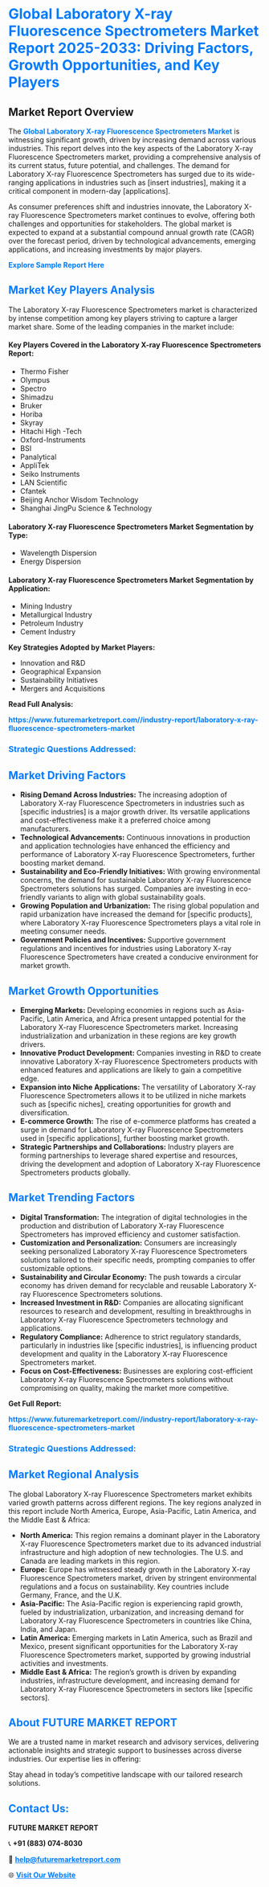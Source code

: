 <h1 style="color: #007BFF;">Global Laboratory X-ray Fluorescence Spectrometers Market Report 2025-2033: Driving Factors, Growth Opportunities, and Key Players</h1>

<section id="overview">
<h2>Market Report Overview</h2>
<p>The <a href="https://www.futuremarketreport.com//industry-report/laboratory-x-ray-fluorescence-spectrometers-market" style="color: #007BFF; text-decoration: none;"><strong>Global Laboratory X-ray Fluorescence Spectrometers Market</strong></a> is witnessing significant growth, driven by increasing demand across various industries. This report delves into the key aspects of the Laboratory X-ray Fluorescence Spectrometers market, providing a comprehensive analysis of its current status, future potential, and challenges. The demand for Laboratory X-ray Fluorescence Spectrometers has surged due to its wide-ranging applications in industries such as [insert industries], making it a critical component in modern-day [applications].</p>
<p>As consumer preferences shift and industries innovate, the Laboratory X-ray Fluorescence Spectrometers market continues to evolve, offering both challenges and opportunities for stakeholders. The global market is expected to expand at a substantial compound annual growth rate (CAGR) over the forecast period, driven by technological advancements, emerging applications, and increasing investments by major players.</p>
</section>

<section id="overview">
<p><a href="https://www.futuremarketreport.com//request-sample/reportId=90825" style="color: #007BFF; text-decoration: none;"><strong>Explore Sample Report Here</strong></a></p>
</section>

<section id="key-players">
<h2 style="color: #007BFF;">Market Key Players Analysis</h2>
<p>The Laboratory X-ray Fluorescence Spectrometers market is characterized by intense competition among key players striving to capture a larger market share. Some of the leading companies in the market include:</p>
<h4>Key Players Covered in the Laboratory X-ray Fluorescence Spectrometers Report:</h4>
<ul><li>Thermo Fisher</li><li>Olympus</li><li>Spectro</li><li>Shimadzu</li><li>Bruker</li><li>Horiba</li><li>Skyray</li><li>Hitachi High -Tech</li><li>Oxford-Instruments</li><li>BSI</li><li>Panalytical</li><li>AppliTek</li><li>Seiko Instruments</li><li>LAN Scientific</li><li>Cfantek</li><li>Beijing Anchor Wisdom Technology</li><li>Shanghai JingPu Science &amp; Technology</li></ul>
<h4>Laboratory X-ray Fluorescence Spectrometers Market Segmentation by Type:</h4>
<ul><li>Wavelength Dispersion</li><li>Energy Dispersion</li></ul>

<h4>Laboratory X-ray Fluorescence Spectrometers Market Segmentation by Application:</h4>
<ul><li>Mining Industry</li><li>Metallurgical Industry</li><li>Petroleum Industry</li><li>Cement Industry</li></ul>
<p><strong>Key Strategies Adopted by Market Players:</strong></p>
<ul>
<li>Innovation and R&D</li>
<li>Geographical Expansion</li>
<li>Sustainability Initiatives</li>
<li>Mergers and Acquisitions</li>
</ul>
</section>

<section>
<p><strong>Read Full Analysis: </strong></p><a href="https://www.futuremarketreport.com//industry-report/laboratory-x-ray-fluorescence-spectrometers-market" style="color: #007BFF; text-decoration: none;"><strong>https://www.futuremarketreport.com//industry-report/laboratory-x-ray-fluorescence-spectrometers-market</strong></a>
<h3 style="color: #007BFF;">Strategic Questions Addressed:</h3>
</section>

<section id="driving-factors">
<h2 style="color: #007BFF;">Market Driving Factors</h2>
<ul>
<li><strong>Rising Demand Across Industries:</strong> The increasing adoption of Laboratory X-ray Fluorescence Spectrometers in industries such as [specific industries] is a major growth driver. Its versatile applications and cost-effectiveness make it a preferred choice among manufacturers.</li>
<li><strong>Technological Advancements:</strong> Continuous innovations in production and application technologies have enhanced the efficiency and performance of Laboratory X-ray Fluorescence Spectrometers, further boosting market demand.</li>
<li><strong>Sustainability and Eco-Friendly Initiatives:</strong> With growing environmental concerns, the demand for sustainable Laboratory X-ray Fluorescence Spectrometers solutions has surged. Companies are investing in eco-friendly variants to align with global sustainability goals.</li>
<li><strong>Growing Population and Urbanization:</strong> The rising global population and rapid urbanization have increased the demand for [specific products], where Laboratory X-ray Fluorescence Spectrometers plays a vital role in meeting consumer needs.</li>
<li><strong>Government Policies and Incentives:</strong> Supportive government regulations and incentives for industries using Laboratory X-ray Fluorescence Spectrometers have created a conducive environment for market growth.</li>
</ul>
</section>

<section id="growth-opportunities">
<h2 style="color: #007BFF;">Market Growth Opportunities</h2>
<ul>
<li><strong>Emerging Markets:</strong> Developing economies in regions such as Asia-Pacific, Latin America, and Africa present untapped potential for the Laboratory X-ray Fluorescence Spectrometers market. Increasing industrialization and urbanization in these regions are key growth drivers.</li>
<li><strong>Innovative Product Development:</strong> Companies investing in R&D to create innovative Laboratory X-ray Fluorescence Spectrometers products with enhanced features and applications are likely to gain a competitive edge.</li>
<li><strong>Expansion into Niche Applications:</strong> The versatility of Laboratory X-ray Fluorescence Spectrometers allows it to be utilized in niche markets such as [specific niches], creating opportunities for growth and diversification.</li>
<li><strong>E-commerce Growth:</strong> The rise of e-commerce platforms has created a surge in demand for Laboratory X-ray Fluorescence Spectrometers used in [specific applications], further boosting market growth.</li>
<li><strong>Strategic Partnerships and Collaborations:</strong> Industry players are forming partnerships to leverage shared expertise and resources, driving the development and adoption of Laboratory X-ray Fluorescence Spectrometers products globally.</li>
</ul>
</section>

<section id="trending-factors">
<h2 style="color: #007BFF;">Market Trending Factors</h2>
<ul>
<li><strong>Digital Transformation:</strong> The integration of digital technologies in the production and distribution of Laboratory X-ray Fluorescence Spectrometers has improved efficiency and customer satisfaction.</li>
<li><strong>Customization and Personalization:</strong> Consumers are increasingly seeking personalized Laboratory X-ray Fluorescence Spectrometers solutions tailored to their specific needs, prompting companies to offer customizable options.</li>
<li><strong>Sustainability and Circular Economy:</strong> The push towards a circular economy has driven demand for recyclable and reusable Laboratory X-ray Fluorescence Spectrometers solutions.</li>
<li><strong>Increased Investment in R&D:</strong> Companies are allocating significant resources to research and development, resulting in breakthroughs in Laboratory X-ray Fluorescence Spectrometers technology and applications.</li>
<li><strong>Regulatory Compliance:</strong> Adherence to strict regulatory standards, particularly in industries like [specific industries], is influencing product development and quality in the Laboratory X-ray Fluorescence Spectrometers market.</li>
<li><strong>Focus on Cost-Effectiveness:</strong> Businesses are exploring cost-efficient Laboratory X-ray Fluorescence Spectrometers solutions without compromising on quality, making the market more competitive.</li>
</ul>
</section>

<section>
<p><strong>Get Full Report: </strong></p><a href="https://www.futuremarketreport.com//industry-report/laboratory-x-ray-fluorescence-spectrometers-market" style="color: #007BFF; text-decoration: none;"><strong>https://www.futuremarketreport.com//industry-report/laboratory-x-ray-fluorescence-spectrometers-market</strong></a>
<h3 style="color: #007BFF;">Strategic Questions Addressed:</h3>
</section>


<section id="regional-analysis">
<h2 style="color: #007BFF;">Market Regional Analysis</h2>
<p>The global Laboratory X-ray Fluorescence Spectrometers market exhibits varied growth patterns across different regions. The key regions analyzed in this report include North America, Europe, Asia-Pacific, Latin America, and the Middle East & Africa:</p>
<ul>
<li><strong>North America:</strong> This region remains a dominant player in the Laboratory X-ray Fluorescence Spectrometers market due to its advanced industrial infrastructure and high adoption of new technologies. The U.S. and Canada are leading markets in this region.</li>
<li><strong>Europe:</strong> Europe has witnessed steady growth in the Laboratory X-ray Fluorescence Spectrometers market, driven by stringent environmental regulations and a focus on sustainability. Key countries include Germany, France, and the U.K.</li>
<li><strong>Asia-Pacific:</strong> The Asia-Pacific region is experiencing rapid growth, fueled by industrialization, urbanization, and increasing demand for Laboratory X-ray Fluorescence Spectrometers in countries like China, India, and Japan.</li>
<li><strong>Latin America:</strong> Emerging markets in Latin America, such as Brazil and Mexico, present significant opportunities for the Laboratory X-ray Fluorescence Spectrometers market, supported by growing industrial activities and investments.</li>
<li><strong>Middle East & Africa:</strong> The region’s growth is driven by expanding industries, infrastructure development, and increasing demand for Laboratory X-ray Fluorescence Spectrometers in sectors like [specific sectors].</li>
</ul>
</section>

<footer>
<h2 style="color: #007BFF;">About FUTURE MARKET REPORT</h2>
<p>We are a trusted name in market research and advisory services, delivering actionable insights and strategic support to businesses across diverse industries. Our expertise lies in offering:</p>

<p>Stay ahead in today’s competitive landscape with our tailored research solutions.</p>

<h2 style="color: #007BFF;">Contact Us:</h2>
<p><strong>FUTURE MARKET REPORT</strong></p>
<p>📞 <strong>+91 (883) 074-8030</strong></p>
<p>📧 <strong><a href="mailto:help@futuremarketreport.com" style="color: #007BFF;">help@futuremarketreport.com</a></strong></p>
<p>🌐 <strong><a href="https://www.futuremarketreport.com/" style="color: #007BFF;">Visit Our Website</a></strong></p>
</footer>